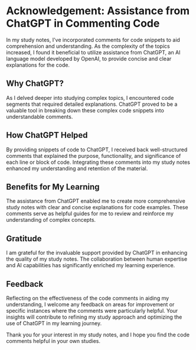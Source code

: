 # Acknowledgement: Assistance from ChatGPT in Commenting Code

In my study notes, I've incorporated comments for code snippets to aid comprehension and understanding. As the complexity of the topics increased, I found it beneficial to utilize assistance from ChatGPT, an AI language model developed by OpenAI, to provide concise and clear explanations for the code.

## Why ChatGPT?

As I delved deeper into studying complex topics, I encountered code segments that required detailed explanations. ChatGPT proved to be a valuable tool in breaking down these complex code snippets into understandable comments.

## How ChatGPT Helped

By providing snippets of code to ChatGPT, I received back well-structured comments that explained the purpose, functionality, and significance of each line or block of code. Integrating these comments into my study notes enhanced my understanding and retention of the material.

## Benefits for My Learning

The assistance from ChatGPT enabled me to create more comprehensive study notes with clear and concise explanations for code examples. These comments serve as helpful guides for me to review and reinforce my understanding of complex concepts.

## Gratitude

I am grateful for the invaluable support provided by ChatGPT in enhancing the quality of my study notes. The collaboration between human expertise and AI capabilities has significantly enriched my learning experience.

## Feedback

Reflecting on the effectiveness of the code comments in aiding my understanding, I welcome any feedback on areas for improvement or specific instances where the comments were particularly helpful. Your insights will contribute to refining my study approach and optimizing the use of ChatGPT in my learning journey.

Thank you for your interest in my study notes, and I hope you find the code comments helpful in your own studies.

